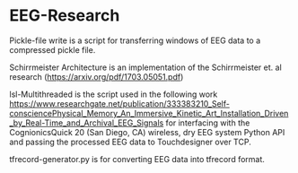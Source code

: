 # EEG-Research

Pickle-file write is a script for transferring windows of EEG data to a compressed pickle file.

Schirrmeister Architecture is an implementation of the Schirrmeister et. al research (https://arxiv.org/pdf/1703.05051.pdf)

lsl-Multithreaded is the script used in the following work  https://www.researchgate.net/publication/333383210_Self-consciencePhysical_Memory_An_Immersive_Kinetic_Art_Installation_Driven_by_Real-Time_and_Archival_EEG_Signals for interfacing with the CognionicsQuick 20 (San Diego, CA) wireless, dry EEG system Python API and passing the processed EEG data to Touchdesigner over TCP.

tfrecord-generator.py is for converting EEG data into tfrecord format.
